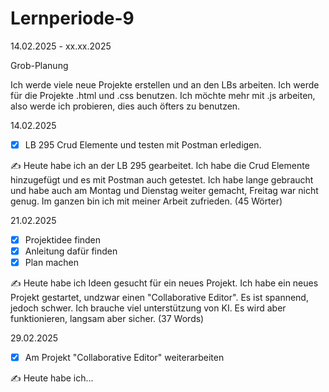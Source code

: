 # Lernperiode-9
14.02.2025 - xx.xx.2025

Grob-Planung

Ich werde viele neue Projekte erstellen und an den LBs arbeiten. Ich werde für die Projekte .html und .css benutzen. Ich möchte mehr mit .js arbeiten, also werde ich probieren, dies auch öfters zu benutzen.

14.02.2025

 - [x] LB 295 Crud Elemente und testen mit Postman erledigen.

✍️ Heute habe ich an der LB 295 gearbeitet. Ich habe die Crud Elemente hinzugefügt und es mit Postman auch getestet. Ich habe lange gebraucht und habe auch am Montag und Dienstag weiter gemacht, Freitag war nicht genug. Im ganzen bin ich mit meiner Arbeit zufrieden. (45 Wörter)


21.02.2025

 - [x] Projektidee finden
 - [x] Anleitung dafür finden
 - [x] Plan machen 

✍️ Heute habe ich Ideen gesucht für ein neues Projekt. Ich habe ein neues Projekt gestartet, undzwar einen "Collaborative Editor". Es ist spannend, jedoch schwer. Ich brauche viel unterstützung von KI. Es wird aber funktionieren, langsam aber sicher. (37 Words)


29.02.2025

 - [x] Am Projekt "Collaborative Editor" weiterarbeiten

✍️ Heute habe ich...

